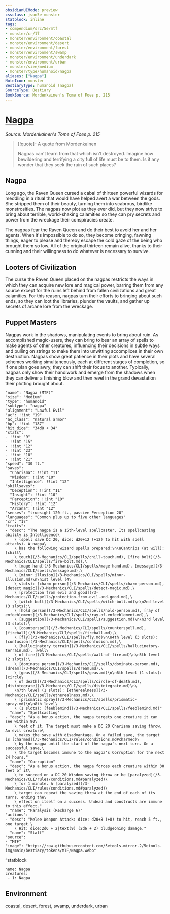 ```yaml
---
obsidianUIMode: preview
cssclass: json5e-monster
statblock: inline
tags:
- compendium/src/5e/mtf
- monster/cr/17
- monster/environment/coastal
- monster/environment/desert
- monster/environment/forest
- monster/environment/swamp
- monster/environment/underdark
- monster/environment/urban
- monster/size/medium
- monster/type/humanoid/nagpa
aliases: ["Nagpa"]
NoteIcon: monster
BestiaryType: humanoid (nagpa)
SourceType: Bestiary
BookSource: Mordenkainen's Tome of Foes p. 215
---
```

# [Nagpa](3-Mechanics\CLI\bestiary\humanoid/nagpa-mtf.md)
*Source: Mordenkainen's Tome of Foes p. 215*  

> [!quote]- A quote from Mordenkainen  
> 
> Nagpas can't learn from that which isn't destroyed. Imagine how bewildering and terrifying a city full of life must be to them. Is it any wonder that they seek the ruin of such places?

## Nagpa

Long ago, the Raven Queen cursed a cabal of thirteen powerful wizards for meddling in a ritual that would have helped avert a war between the gods. She stripped them of their beauty, turning them into scabrous, birdlike monstrosities. The nagpas now plot as they ever did, but they now strive to bring about terrible, world-shaking calamities so they can pry secrets and power from the wreckage their conspiracies create.

The nagpas fear the Raven Queen and do their best to avoid her and her agents. When it's impossible to do so, they become cringing, fawning things, eager to please and thereby escape the cold gaze of the being who brought them so low. All of the original thirteen remain alive, thanks to their cunning and their willingness to do whatever is necessary to survive.

## Looters of Civilization

The curse the Raven Queen placed on the nagpas restricts the ways in which they can acquire new lore and magical power, barring them from any source except for the ruins left behind from fallen civilizations and great calamities. For this reason, nagpas turn their efforts to bringing about such ends, so they can loot the libraries, plunder the vaults, and gather up secrets of arcane lore from the wreckage.

## Puppet Masters

Nagpas work in the shadows, manipulating events to bring about ruin. As accomplished magic-users, they can bring to bear an array of spells to make agents of other creatures, influencing their decisions in subtle ways and pulling on strings to make them into unwitting accomplices in their own destruction. Nagpas show great patience in their plots and have several schemes working simultaneously, each at different stages of completion, so if one plan goes awry, they can shift their focus to another. Typically, nagpas only show their handiwork and emerge from the shadows when they can deliver a finishing blow and then revel in the grand devastation their plotting brought about.

```statblock
"name": "Nagpa (MTF)"
"size": "Medium"
"type": "humanoid"
"subtype": "nagpa"
"alignment": "Lawful Evil"
"ac": !!int "19"
"ac_class": "natural armor"
"hp": !!int "187"
"hit_dice": "34d8 + 34"
"stats":
- !!int "9"
- !!int "15"
- !!int "12"
- !!int "23"
- !!int "18"
- !!int "21"
"speed": "30 ft."
"saves":
  "Charisma": !!int "11"
  "Wisdom": !!int "10"
  "Intelligence": !!int "12"
"skillsaves":
  "Deception": !!int "11"
  "Insight": !!int "10"
  "Perception": !!int "10"
  "History": !!int "12"
  "Arcana": !!int "12"
"senses": "truesight 120 ft., passive Perception 20"
"languages": "Common plus up to five other languages"
"cr": "17"
"traits":
- "desc": "The nagpa is a 15th-level spellcaster. Its spellcasting ability is Intelligence\
    \ (spell save DC 20, dice: d20+12 (+12) to hit with spell attacks). A nagpa\
    \ has the following wizard spells prepared:\n\nCantrips (at will): [chill\
    \ touch](/3-Mechanics/CLI/spells/chill-touch.md), [fire bolt](/3-Mechanics/CLI/spells/fire-bolt.md),\
    \ [mage hand](/3-Mechanics/CLI/spells/mage-hand.md), [message](/3-Mechanics/CLI/spells/message.md),\
    \ [minor illusion](/3-Mechanics/CLI/spells/minor-illusion.md)\n\n1st level (4\
    \ slots): [charm person](/3-Mechanics/CLI/spells/charm-person.md), [detect magic](/3-Mechanics/CLI/spells/detect-magic.md),\
    \ [protection from evil and good](/3-Mechanics/CLI/spells/protection-from-evil-and-good.md),\
    \ [witch bolt](/3-Mechanics/CLI/spells/witch-bolt.md)\n\n2nd level (3 slots):\
    \ [hold person](/3-Mechanics/CLI/spells/hold-person.md), [ray of enfeeblement](/3-Mechanics/CLI/spells/ray-of-enfeeblement.md),\
    \ [suggestion](/3-Mechanics/CLI/spells/suggestion.md)\n\n3rd level (3 slots):\
    \ [counterspell](/3-Mechanics/CLI/spells/counterspell.md), [fireball](/3-Mechanics/CLI/spells/fireball.md),\
    \ [fly](/3-Mechanics/CLI/spells/fly.md)\n\n4th level (3 slots): [confusion](/3-Mechanics/CLI/spells/confusion.md),\
    \ [hallucinatory terrain](/3-Mechanics/CLI/spells/hallucinatory-terrain.md), [wall\
    \ of fire](/3-Mechanics/CLI/spells/wall-of-fire.md)\n\n5th level (2 slots):\
    \ [dominate person](/3-Mechanics/CLI/spells/dominate-person.md), [dream](/3-Mechanics/CLI/spells/dream.md),\
    \ [geas](/3-Mechanics/CLI/spells/geas.md)\n\n6th level (1 slots): [circle\
    \ of death](/3-Mechanics/CLI/spells/circle-of-death.md), [disintegrate](/3-Mechanics/CLI/spells/disintegrate.md)\n\
    \n7th level (1 slots): [etherealness](/3-Mechanics/CLI/spells/etherealness.md),\
    \ [prismatic spray](/3-Mechanics/CLI/spells/prismatic-spray.md)\n\n8th level\
    \ (1 slots): [feeblemind](/3-Mechanics/CLI/spells/feeblemind.md)"
  "name": "Spellcasting"
- "desc": "As a bonus action, the nagpa targets one creature it can see within 90\
    \ feet of it. The target must make a DC 20 Charisma saving throw. An evil creature\
    \ makes the save with disadvantage. On a failed save, the target is [charmed](/3-Mechanics/CLI/rules/conditions.md#charmed)\
    \ by the nagpa until the start of the nagpa's next turn. On a successful save,\
    \ the target becomes immune to the nagpa's Corruption for the next 24 hours."
  "name": "Corruption"
- "desc": "As a bonus action, the nagpa forces each creature within 30 feet of it\
    \ to succeed on a DC 20 Wisdom saving throw or be [paralyzed](/3-Mechanics/CLI/rules/conditions.md#paralyzed)\
    \ for 1 minute. A [paralyzed](/3-Mechanics/CLI/rules/conditions.md#paralyzed)\
    \ target can repeat the saving throw at the end of each of its turns, ending the\
    \ effect on itself on a success. Undead and constructs are immune to this effect."
  "name": "Paralysis (Recharge 6)"
"actions":
- "desc": "Melee Weapon Attack: dice: d20+8 (+8) to hit, reach 5 ft., one target.\
    \ Hit: dice:2d6 + 2|text(9) (2d6 + 2) bludgeoning damage."
  "name": "Staff"
"source":
- "MTF"
"image": "https://raw.githubusercontent.com/5etools-mirror-2/5etools-img/main/bestiary/tokens/MTF/Nagpa.webp"
```
^statblock

```encounter-table
name: Nagpa
creatures:
 - 1: Nagpa
```

## Environment

coastal, desert, forest, swamp, underdark, urban